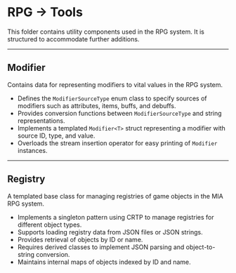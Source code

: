 # RPG -> Tools

This folder contains utility components used in the RPG system. It is structured to accommodate further additions.

---

## Modifier

Contains data for representing modifiers to vital values in the RPG system.

- Defines the `ModifierSourceType` enum class to specify sources of modifiers such as attributes, items, buffs, and debuffs.
- Provides conversion functions between `ModifierSourceType` and string representations.
- Implements a templated `Modifier<T>` struct representing a modifier with source ID, type, and value.
- Overloads the stream insertion operator for easy printing of `Modifier` instances.

---

## Registry

A templated base class for managing registries of game objects in the MIA RPG system.

- Implements a singleton pattern using CRTP to manage registries for different object types.
- Supports loading registry data from JSON files or JSON strings.
- Provides retrieval of objects by ID or name.
- Requires derived classes to implement JSON parsing and object-to-string conversion.
- Maintains internal maps of objects indexed by ID and name.
